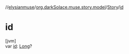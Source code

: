 //[elysianmuse](../../../index.md)/[org.darkSolace.muse.story.model](../index.md)/[Story](index.md)/[id](id.md)

# id

[jvm]\
var [id](id.md): [Long](https://kotlinlang.org/api/latest/jvm/stdlib/kotlin/-long/index.html)?
